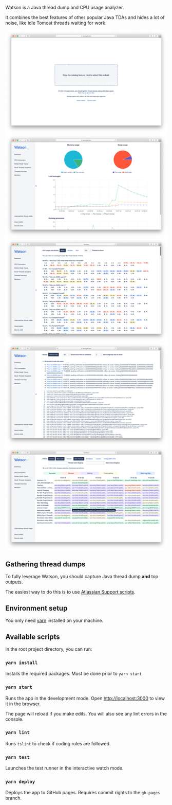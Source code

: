 Watson is a Java thread dump and CPU usage analyzer.

It combines the best features of other popular Java TDAs and hides a lot of noise, like idle Tomcat threads waiting for work.

![Home page](screenshots/home-page.png)
![Summary page](screenshots/summary.png)
![CPU consumers page](screenshots/cpu-consumers.png)
![Similar stack traces page](screenshots/similar-stack-traces.png)
![Threads overview page](screenshots/threads-overview.png)

## Gathering thread dumps
To fully leverage Watson, you should capture Java thread dump **and** top outputs.

The easiest way to do this is to use [Atlassian Support scripts](https://bitbucket.org/atlassianlabs/atlassian-support/src/master/).

## Environment setup

You only need [yarn](https://classic.yarnpkg.com/en/docs/install/) installed on your machine.

## Available scripts

In the root project directory, you can run:

### `yarn install`

Installs the required packages. Must be done prior to `yarn start`

### `yarn start`

Runs the app in the development mode.
Open [http://localhost:3000](http://localhost:3000) to view it in the browser.

The page will reload if you make edits.
You will also see any lint errors in the console.

### `yarn lint`

Runs `tslint` to check if coding rules are followed.

### `yarn test`

Launches the test runner in the interactive watch mode.

### `yarn deploy`

Deploys the app to GitHub pages. Requires commit rights to the `gh-pages` branch.
